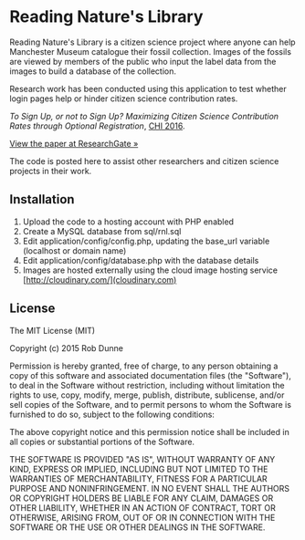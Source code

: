 # Reading Nature's Library

Reading Nature's Library is a citizen science project where anyone can help Manchester Museum catalogue their fossil collection. Images of the fossils are viewed by members of the public who input the label data from the images to build a database of the collection.

Research work has been conducted using this application to test whether login pages help or hinder citizen science contribution rates.

_To Sign Up, or not to Sign Up? Maximizing Citizen Science Contribution Rates through Optional Registration_, [CHI 2016](http://chi2016.acm.org/).

[View the paper at ResearchGate »](https://www.researchgate.net/publication/291356235_To_Sign_Up_or_not_to_Sign_Up_Maximizing_Citizen_Science_Contribution_Rates_through_Optional_Registration)

The code is posted here to assist other researchers and citizen science projects in their work.

## Installation

1. Upload the code to a hosting account with PHP enabled
2. Create a MySQL database from sql/rnl.sql
3. Edit application/config/config.php, updating the base_url variable (localhost or domain name)
4. Edit application/config/database.php with the database details
5. Images are hosted externally using the cloud image hosting service [http://cloudinary.com/](cloudinary.com)

## License

The MIT License (MIT)

Copyright (c) 2015 Rob Dunne

Permission is hereby granted, free of charge, to any person obtaining a copy
of this software and associated documentation files (the "Software"), to deal
in the Software without restriction, including without limitation the rights
to use, copy, modify, merge, publish, distribute, sublicense, and/or sell
copies of the Software, and to permit persons to whom the Software is
furnished to do so, subject to the following conditions:

The above copyright notice and this permission notice shall be included in all
copies or substantial portions of the Software.

THE SOFTWARE IS PROVIDED "AS IS", WITHOUT WARRANTY OF ANY KIND, EXPRESS OR
IMPLIED, INCLUDING BUT NOT LIMITED TO THE WARRANTIES OF MERCHANTABILITY,
FITNESS FOR A PARTICULAR PURPOSE AND NONINFRINGEMENT. IN NO EVENT SHALL THE
AUTHORS OR COPYRIGHT HOLDERS BE LIABLE FOR ANY CLAIM, DAMAGES OR OTHER
LIABILITY, WHETHER IN AN ACTION OF CONTRACT, TORT OR OTHERWISE, ARISING FROM,
OUT OF OR IN CONNECTION WITH THE SOFTWARE OR THE USE OR OTHER DEALINGS IN THE
SOFTWARE.